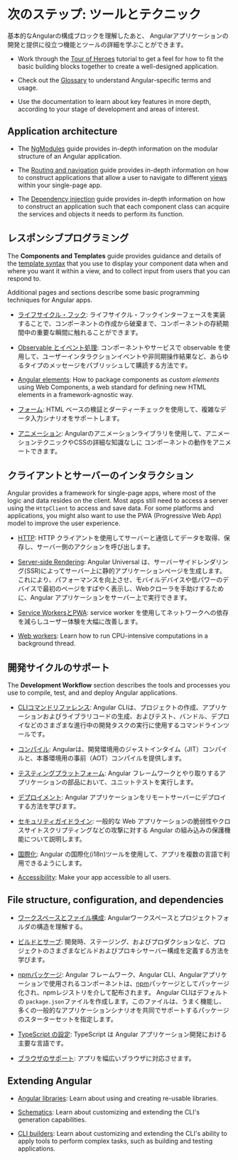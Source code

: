 # 次のステップ: ツールとテクニック

基本的なAngularの構成ブロックを理解したあと、
Angularアプリケーションの開発と提供に役立つ機能とツールの詳細を学ぶことができます。

* Work through the [Tour of Heroes](tutorial/index) tutorial to get a feel for how to fit the basic building blocks together to create a well-designed application.

* Check out the [Glossary](guide/glossary) to understand Angular-specific terms and usage.

* Use the documentation to learn about key features in more depth, according to your stage of development and areas of interest.

## Application architecture

* The [NgModules](guide/ngmodules) guide provides in-depth information on the modular structure of an Angular application.

* The [Routing and navigation](guide/router) guide provides in-depth information on how to construct applications that allow a user to navigate to different [views](guide/glossary#view) within your single-page app.

* The [Dependency injection](guide/dependency-injection) guide provides in-depth information on how to construct an application such that each component class can acquire the services and objects it needs to perform its function.

## レスポンシブプログラミング

The **Components and Templates** guide provides guidance and details of the [template syntax](guide/template-syntax) that you use to display your component data when and where you want it within a view, and to collect input from users that you can respond to.

Additional pages and sections describe some basic programming techniques for Angular apps.

* [ライフサイクル・フック](guide/lifecycle-hooks): ライフサイクル・フックインターフェースを実装することで、コンポーネントの作成から破棄まで、コンポーネントの存続期間中の重要な瞬間に触れることができます。

* [Observable とイベント処理](guide/observables): コンポーネントやサービスで observable を使用して、ユーザーインタラクションイベントや非同期操作結果など、あらゆるタイプのメッセージをパブリッシュして購読する方法です。

* [Angular elements](guide/elements): How to package components as *custom elements* using Web Components, a web standard for defining new HTML elements in a framework-agnostic way.

* [フォーム](guide/forms): HTML ベースの検証とダーティーチェックを使用して、複雑なデータ入力シナリオをサポートします。

* [アニメーション](guide/animations): Angularのアニメーションライブラリを使用して、アニメーションテクニックやCSSの詳細な知識なしに
コンポーネントの動作をアニメートできます。

## クライアントとサーバーのインタラクション

Angular provides a framework for single-page apps, where most of the logic and data resides on the client.
Most apps still need to access a server using the `HttpClient` to access and save data.
For some platforms and applications, you might also want to use the PWA (Progressive Web App) model to improve the user experience.

* [HTTP](guide/http): HTTP クライアントを使用してサーバーと通信してデータを取得、保存し、サーバー側のアクションを呼び出します。

* [Server-side Rendering](guide/universal): Angular Universal は、サーバーサイドレンダリング(SSR)によってサーバー上に静的アプリケーションページを生成します。これにより、パフォーマンスを向上させ、モバイルデバイスや低パワーのデバイスで最初のページをすばやく表示し、Webクローラを手助けするために、Angular アプリケーションをサーバー上で実行できます。

* [Service WorkersとPWA](guide/service-worker-intro): service worker を使用してネットワークへの依存を減らしユーザー体験を大幅に改善します。

* [Web workers](guide/web-worker): Learn how to run CPU-intensive computations in a background thread.

## 開発サイクルのサポート

The **Development Workflow** section describes the tools and processes you use to compile, test, and  and deploy Angular applications.

* [CLIコマンドリファレンス](cli): Angular CLIは、プロジェクトの作成、アプリケーションおよびライブラリコードの生成、およびテスト、バンドル、デプロイなどのさまざまな進行中の開発タスクの実行に使用するコマンドラインツールです。

* [コンパイル](guide/aot-compiler): Angularは、開発環境用のジャストインタイム（JIT）コンパイルと、本番環境用の事前（AOT）コンパイルを提供します。

* [テスティングプラットフォーム](guide/testing): Angular フレームワークとやり取りするアプリケーションの部品において、ユニットテストを実行します。

* [デプロイメント](guide/deployment): Angular アプリケーションをリモートサーバーにデプロイする方法を学びます。

* [セキュリティガイドライン](guide/security): 一般的な Web アプリケーションの脆弱性やクロスサイトスクリプティングなどの攻撃に対する Angular の組み込みの保護機能について説明します。

* [国際化](guide/i18n):  Angular の国際化(i18n)ツールを使用して、アプリを複数の言語で利用できるようにします。

* [Accessibility](guide/accessibility): Make your app accessible to all users.


## File structure, configuration, and dependencies

* [ワークスペースとファイル構成](guide/file-structure): Angularワークスペースとプロジェクトフォルダの構造を理解する。

* [ビルドとサーブ](guide/build): 開発時、ステージング、およびプロダクションなど、プロジェクトのさまざまなビルドおよびプロキシサーバー構成を定義する方法を学びます。

* [npmパッケージ](guide/npm-packages): Angular フレームワーク、Angular CLI、Angularアプリケーションで使用されるコンポーネントは、[npm](https://docs.npmjs.com/)パッケージとしてパッケージ化され、npmレジストリを介して配布されます。 Angular CLIはデフォルトの `package.json`ファイルを作成します。このファイルは、うまく機能し、多くの一般的なアプリケーションシナリオを共同でサポートするパッケージのスターターセットを指定します。

* [TypeScript の設定](guide/typescript-configuration): TypeScript は Angular アプリケーション開発における主要な言語です。

* [ブラウザのサポート](guide/browser-support): アプリを幅広いブラウザに対応させます。

## Extending Angular

* [Angular libraries](guide/libraries): Learn about using and creating re-usable libraries.

* [Schematics](guide/schematics): Learn about customizing and extending the CLI's generation capabilities.

* [CLI builders](guide/cli-builder): Learn about customizing and extending the CLI's ability to apply tools to perform complex tasks, such as building and testing applications.
